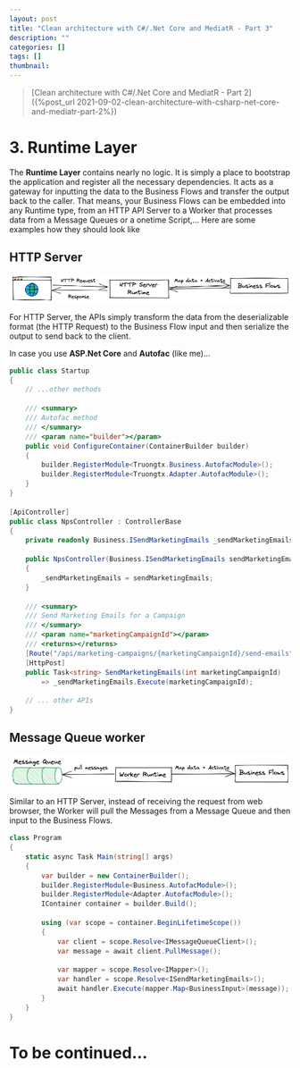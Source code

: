 ```yaml
---
layout: post
title: "Clean architecture with C#/.Net Core and MediatR - Part 3"
description: ""
categories: []
tags: []
thumbnail:
---
```


> [Clean architecture with C#/.Net Core and MediatR - Part 2]({%post_url 2021-09-02-clean-architecture-with-csharp-net-core-and-mediatr-part-2%})

# 3. Runtime Layer

The **Runtime Layer** contains nearly no logic. It is simply a place to bootstrap the application and
register all the necessary dependencies. It acts as a gateway for inputting the data to the Business
Flows and transfer the output back to the caller. That means, your Business Flows can be embedded
into any Runtime type, from an HTTP API Server to a Worker that processes data from a Message
Queues or a onetime Script,... Here are some examples how they should look like

## HTTP Server

![Http Runtime](/files/2021-07-13-clean-architecture/http.png)

For HTTP Server, the APIs simply transform the data from the deserializable format (the HTTP
Request) to the Business Flow input and then serialize the output to send back to the client.

In case you use **ASP.Net Core** and **Autofac** (like me)...

```csharp
public class Startup
{
    // ...other methods

    /// <summary>
    /// Autofac method
    /// </summary>
    /// <param name="builder"></param>
    public void ConfigureContainer(ContainerBuilder builder)
    {
        builder.RegisterModule<Truongtx.Business.AutofacModule>();
        builder.RegisterModule<Truongtx.Adapter.AutofacModule>();
    }
}

[ApiController]
public class NpsController : ControllerBase
{
    private readonly Business.ISendMarketingEmails _sendMarketingEmails;

    public NpsController(Business.ISendMarketingEmails sendMarketingEmails)
    {
        _sendMarketingEmails = sendMarketingEmails;
    }

    /// <summary>
    /// Send Marketing Emails for a Campaign
    /// </summary>
    /// <param name="marketingCampaignId"></param>
    /// <returns></returns>
    [Route("/api/marketing-campaigns/{marketingCampaignId}/send-emails")]
    [HttpPost]
    public Task<string> SendMarketingEmails(int marketingCampaignId)
        => _sendMarketingEmails.Execute(marketingCampaignId);

    // ... other APIs
}
```

<!-- more -->

## Message Queue worker

![Worker Runtime](/files/2021-07-13-clean-architecture/message-bus.png)

Similar to an HTTP Server, instead of receiving the request from web browser, the Worker will pull
the Messages from a Message Queue and then input to the Business Flows.

```csharp
class Program
{
    static async Task Main(string[] args)
    {
        var builder = new ContainerBuilder();
        builder.RegisterModule<Business.AutofacModule>();
        builder.RegisterModule<Adapter.AutofacModule>();
        IContainer container = builder.Build();

        using (var scope = container.BeginLifetimeScope())
        {
            var client = scope.Resolve<IMessageQueueClient>();
            var message = await client.PullMessage();

            var mapper = scope.Resolve<IMapper>();
            var handler = scope.Resolve<ISendMarketingEmails>();
            await handler.Execute(mapper.Map<BusinessInput>(message));
        }
    }
}
```

# To be continued...
